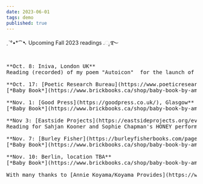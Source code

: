 ```yaml
---
date: 2023-06-01
tags: demo
published: true
---
```

ˏˋ°•*⁀➷ Upcoming Fall 2023 readings .ೃ࿐
<pre>

**Oct. 8: Iniva, London UK**
Reading (recorded) of my poem "Autoicon"  for the launch of [*Donald Rodney: Autoicon*](https://iniva.org/programme/events/book-launch-donald-rodney-autoicon/) by Richard Birkett

**Oct. 17: [Poetic Research Bureau](https://www.poeticresearch.com/), Los Angeles, 7pm**
[*Baby Book*](https://www.brickbooks.ca/shop/baby-book-by-amy-ching-yan-lam/) launch with Steve Kado & Kirby Chen Mages

**Nov. 1: [Good Press](https://goodpress.co.uk/), Glasgow**
[*Baby Book*](https://www.brickbooks.ca/shop/baby-book-by-amy-ching-yan-lam/) launch with Samra Mayanja & tba

**Nov 3: [Eastside Projects](https://eastsideprojects.org/events/dank_th0ughts-an-evening-with-honey-bf-amy-and-gary/), Birmingham**
Reading for Sahjan Kooner and Sophie Chapman's HONEY performance night

**Nov. 7: [Burley Fisher](https://burleyfisherbooks.com/pages/events), London**
[*Baby Book*](https://www.brickbooks.ca/shop/baby-book-by-amy-ching-yan-lam/) launch with Aurelia Guo & Samra Mayanja

**Nov. 10: Berlin, location TBA**
[*Baby Book*](https://www.brickbooks.ca/shop/baby-book-by-amy-ching-yan-lam/) launch with Onyeka Igwe

With many thanks to [Annie Koyama/Koyama Provides](https://www.instagram.com/koyamaprovides/) for supporting the UK/Europe dates.
</pre>